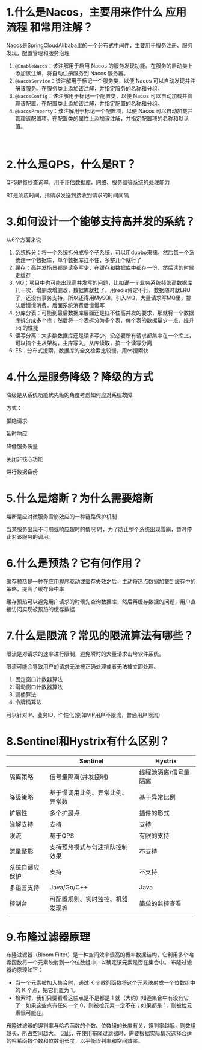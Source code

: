 # 1.**什么是Nacos，主要用来作什么 应用流程 和常用注解？**

 Nacos是SpringCloudAlibaba里的一个分布式中间件，主要用于服务注册、服务发现，配置管理和服务治理

1. `@EnableNacos`：该注解用于启用 Nacos 的服务发现功能。在服务的启动类上添加该注解，将自动注册服务到 Nacos 服务器。
2. `@NacosService`：该注解用于标记一个服务类，以便 Nacos 可以自动发现并注册该服务。在服务类上添加该注解，并指定服务的名称和分组。
3. `@NacosConfig`：该注解用于标记一个配置类，以便 Nacos 可以自动加载并管理该配置。在配置类上添加该注解，并指定配置的名称和分组。
4. `@NacosProperty`：该注解用于标记一个配置项，以便 Nacos 可以自动加载并管理该配置项。在配置类的属性上添加该注解，并指定配置项的名称和默认值。

​	

# 2.**什么是QPS，什么是RT？** 

QPS是每秒查询率，用于评估数据库、网络、服务器等系统的处理能力

RT是响应时间，指请求发送到接收到请求的时间间隔

# 3.**如何设计一个能够支持高并发的系统？** 

从6个方面来说

1. 系统拆分：将一个系统拆分成多个子系统，可以用dubbo来搞，然后每一个系统连一个数据库，单个数据库扛不住，多整几个就行了
2. 缓存：高并发场景都是读多写少，在缓存和数据库中都存一份，然后读的时候走缓存
3. MQ：项目中也可能出现高并发写的问题，比如说一个业务系统频繁高数据库几十次，增删改增删改，数据库就挂了。用redis肯定不行，数据随时就LRU了，还没有事务支持。所以还得用MySQl，引入MQ，大量请求写MQ里，排队后慢慢消费，后面系统消费后慢慢写
4. 分库分表：可能到最后数据库层面还是扛不住高并发的要求，那就将一个数据库拆分成多个库；然后将一个表拆分为多个表，每个表的数据量少一点，提升sql的性能
5. 读写分离：大多数数据库还是读多写少，没必要所有请求都集中在一个库上，可以搞个主从架构，主库写入，从库读取，搞一个读写分离
6. ES：分布式搜索，数据库的全文检索比较慢，用es搜索快

# 4.**什么是服务降级？降级的方式** 

降级是从系统功能优先级的角度考虑如何应对系统故障

方式：

拒绝请求

延时响应

降低服务质量

关闭非核心功能

进行数据备份

# 5.**什么是熔断？为什么需要熔断** 

熔断是应对微服务雪崩效应的一种链路保护机制

当某服务出现不可⽤或响应超时的情况 时，为了防⽌整个系统出现雪崩，暂时停⽌对该服务的调⽤。

# 6.**什么是预热？它有何作用？** 

缓存预热是一种在应用程序驱动或缓存失效之后，主动将热点数据加载到缓存中的策略，提高了缓存命中率

缓存预热可以避免用户请求的时候先查询数据库，然后再缓存数据的问题，用户直接访问实现被预热的缓存数据

# 7.**什么是限流？常见的限流算法有哪些？** 

限流是对请求的速率进行限制，避免瞬时的大量请求击垮软件系统。

限流可能会导致用户的请求无法被正确处理或者无法被立即处理、

1. 固定窗口计数器算法
2. 滑动窗口计数器算法
3. 漏桶算法
4. 令牌桶算法

可以针对IP、业务ID、个性化(例如VIP用户不限流，普通用户限流)

# 8.**Sentinel和Hystrix有什么区别？** 

|                | Sentinel                         | Hystrix               |
| -------------- | -------------------------------- | --------------------- |
| 隔离策略       | 信号量隔离(并发控制)             | 线程池隔离/信号量隔离 |
| 降级策略       | 基于慢调用比例、异常比例、异常数 | 基于异常比例          |
| 扩展性         | 多个扩展点                       | 插件的形式            |
| 注解支持       | 支持                             | 支持                  |
| 限流           | 基于QPS                          | 有限的支持            |
| 流量整形       | 支持预热模式与匀速排队控制效果   | 不支持                |
| 系统自适应保护 | 支持                             | 不支持                |
| 多语言支持     | Java/Go/C++                      | Java                  |
| 控制台         | 可配置规则、实时监控、机器发现等 | 简单的监控查看        |



# 9.布隆过滤器原理

布隆过滤器（Bloom Filter）是一种空间效率很高的概率数据结构，它利用多个哈希函数将一个元素映射到一个位数组中，以确定该元素是否在集合中。 布隆过滤器的原理如下：



- 当一个元素被加入集合时，通过 K 个散列函数将这个元素映射成一个位数组中的 K 个点，把它们置为 1。
- 检索时，我们只要看看这些点是不是都是 1 就（大约）知道集合中有没有它了：如果这些点有任何一个 0，则被检元素一定不在；如果都是 1，则被检元素很可能在。



布隆过滤器的误判率与哈希函数的个数、位数组的长度有关，误判率越低，则数组越长，所占空间越大。 因此，在使用布隆过滤器时，需要根据实际情况选择合适的哈希函数个数和位数组长度，以平衡误判率和空间效率。